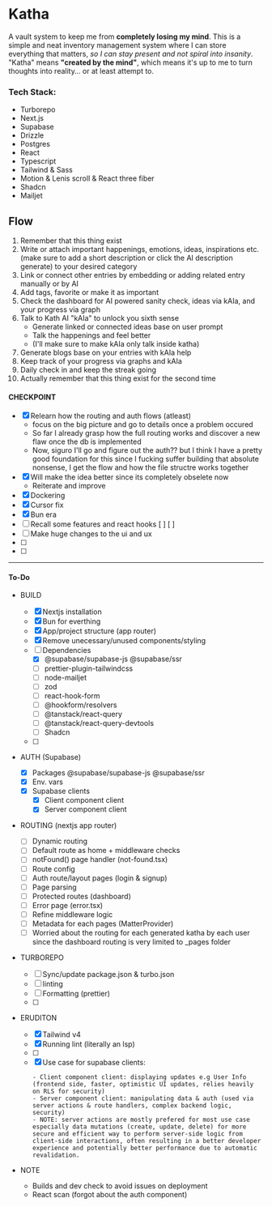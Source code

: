# **Katha**

A vault system to keep me from **completely losing my mind**. This is a simple and neat inventory management system where I can store everything that matters, *so I can stay present and not spiral into insanity*. "Katha" means **"created by the mind"**, which means it's up to me to turn thoughts into reality… or at least attempt to.

### Tech Stack:

- Turborepo
- Next.js
- Supabase
- Drizzle
- Postgres
- React
- Typescript
- Tailwind & Sass
- Motion & Lenis scroll & React three fiber
- Shadcn
- Mailjet

## Flow

1. Remember that this thing exist
2. Write or attach important happenings, emotions, ideas, inspirations etc. (make sure to add a short description or click the AI description generate) to your desired category
3. Link or connect other entries by embedding or adding related entry manually or by AI
4. Add tags, favorite or make it as important
5. Check the dashboard for AI powered sanity check, ideas via kAIa, and your progress via graph
6. Talk to Kath AI "kAIa" to unlock you sixth sense
	- Generate linked or connected ideas base on user prompt
	- Talk the happenings and feel better
	- (I'll make sure to make kAIa only talk inside katha)
7. Generate blogs base on your entries with kAIa help
8. Keep track of your progress via graphs and kAIa
9. Daily check in and keep the streak going 
10. Actually remember that this thing exist for the second time

#### CHECKPOINT

- [x] Relearn how the routing and auth flows (atleast)
  - focus on the big picture and go to details once a problem occured
  - So far I already grasp how the full routing works and discover a new flaw once the db is implemented
  - Now, siguro I'll go and figure out the auth?? but I think I have a pretty good foundation for this since I fucking suffer building that absolute nonsense, I get the flow and how the file structre works together
- [x] Will make the idea better since its completely obselete now
  - Reiterate and improve
- [x] Dockering
- [x] Cursor fix
- [x] Bun era
- [ ] Recall some features and react hooks
    [ ] 
    [ ] 
- [ ] Make huge changes to the ui and ux 
- [ ] 
- [ ] 

--- 

#### To-Do

- BUILD
  
  - [x] Nextjs installation
  - [x] Bun for everthing
  - [x] App/project structure (app router)
  - [x] Remove unecessary/unused components/styling
  - [ ] Dependencies
    - [x] @supabase/supabase-js @supabase/ssr
    - [ ] prettier-plugin-tailwindcss
    - [ ] node-mailjet
    - [ ] zod
    - [ ] react-hook-form
    - [ ] @hookform/resolvers
    - [ ] @tanstack/react-query
    - [ ] @tanstack/react-query-devtools
    - [ ] Shadcn
  - [ ] 

- AUTH (Supabase)
  
  - [x] Packages @supabase/supabase-js @supabase/ssr
  - [x] Env. vars
  - [x] Supabase clients
    - [x] Client component client
    - [x] Server component client

- ROUTING (nextjs app router)

  - [ ] Dynamic routing
  - [ ] Default route as home + middleware checks
  - [ ] notFound() page handler (not-found.tsx)
  - [ ] Route config
  - [ ] Auth route/layout pages (login & signup)
  - [ ] Page parsing
  - [ ] Protected routes (dashboard)
  - [ ] Error page (error.tsx)
  - [ ] Refine middleware logic
  - [ ] Metadata for each pages (MatterProvider)
  - [ ] Worried about the routing for each generated katha by each user since the dashboard routing is very limited to _pages folder

- TURBOREPO

  - [ ] Sync/update package.json & turbo.json
  - [ ] linting
  - [ ] Formatting (prettier)
  - [ ] 

- ERUDITON

  - [x] Tailwind v4
  - [x] Running lint (literally an lsp)
  - [ ] 
  - [x] Use case for supabase clients:
      ```
      - Client component client: displaying updates e.g User Info (frontend side, faster, optimistic UI updates, relies heavily on RLS for security)
      - Server component client: manipulating data & auth (used via server actions & route handlers, complex backend logic, security)
      - NOTE: server actions are mostly prefered for most use case especially data mutations (create, update, delete) for more secure and efficient way to perform server-side logic from client-side interactions, often resulting in a better developer experience and potentially better performance due to automatic revalidation.

      ```

- NOTE

  - Builds and dev check to avoid issues on deployment
  - React scan (forgot about the auth component)
